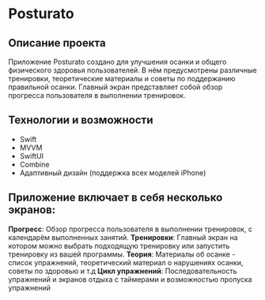 # Posturato

## Описание проекта

Приложение Posturato создано для улучшения осанки и общего физического здоровья пользователей. В нём предусмотрены различные тренировки, теоретические материалы и советы по поддержанию правильной осанки. Главный экран представляет собой обзор прогресса пользователя в выполнении тренировок.


## Технологии и возможности
- Swift
- MVVM
- SwiftUI
- Combine
- Адаптивный дизайн (поддержка всех моделей iPhone)

## Приложение включает в себя несколько экранов:

**Прогресс**: Обзор прогресса пользователя в выполнении тренировок, с календарём выполненных занятий.
**Тренировки**: Главный экран на котором можно выбрать подходящую тренировку или запустить тренировку из вашей программы.
**Теория**: Материалы об осанке - список упражнений, теоретический материал о нарушениях осанки, советы по здоровью и т.д
**Цикл упражнений**: Последовательность упражнений и экранов отдыха с таймерами и возможностью пропуска упражнений
